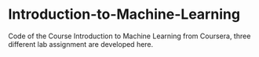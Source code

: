# Introduction-to-Machine-Learning
Code of the Course Introduction to Machine Learning from Coursera, three different lab assignment are developed here.
